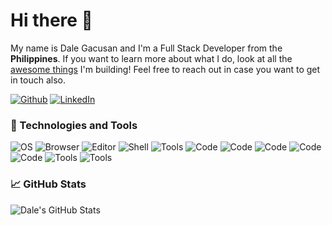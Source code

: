 # Hi there 👋

My name is Dale Gacusan and I'm a Full Stack Developer from the <img src="https://www.flaticon.com/svg/static/icons/svg/197/197561.svg" width="13"/> **Philippines**. If you want to learn more about what I do, look at all the [awesome things](https://github.com/dalegacusan?tab=repositories) I'm building! 
Feel free to reach out in case you want to get in touch also.

<p>
<a href="https://github.com/dalegacusan" target="_blank"><img alt="Github" src="https://img.shields.io/badge/GitHub-%2312100E.svg?&style=for-the-badge&logo=Github&logoColor=white" /></a> <a href="https://www.linkedin.com/in/dalegacusan/" target="_blank"><img alt="LinkedIn" src="https://img.shields.io/badge/linkedin-%230077B5.svg?&style=for-the-badge&logo=linkedin&logoColor=white" /></a>
</p>

### 🔧 Technologies and Tools

![OS](https://img.shields.io/badge/OS-Windows-00A8E8) ![Browser](https://img.shields.io/badge/Browser-Brave-F75200) ![Editor](https://img.shields.io/badge/Editor-VS%20Code-3A94CD) ![Shell](https://img.shields.io/badge/Shell-Git%20Bash-E84D31) ![Tools](https://img.shields.io/badge/Tool-Git-EB4D28) ![Code](https://img.shields.io/badge/Code-Javascript-ffe53d) ![Code](https://img.shields.io/badge/Code-MongoDB-45A83B) ![Code](https://img.shields.io/badge/Code-Express-4B9440) ![Code](https://img.shields.io/badge/Code-React-5ED3F3) ![Code](https://img.shields.io/badge/Code-NodeJS-4B9440) ![Tools](https://img.shields.io/badge/Video%20Editor-Premiere%20Pro-c557d9) ![Tools](https://img.shields.io/badge/Photo%20Editor-Gimp-6D6650) 

### 📈 GitHub Stats
 <img align="center" src="https://github-readme-stats.vercel.app/api?username=dalegacusan&show_icons=true&line_height=27&count_private=true&title_color=ffffff&text_color=c9cacc&icon_color=0084D5&bg_color=1d1f21" alt="Dale's GitHub Stats" />
